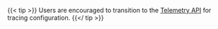 ---
---
{{< tip >}}
Users are encouraged to transition to the [Telemetry API](/pt-br/docs/tasks/observability/telemetry/) for tracing configuration.
{{</ tip >}}
